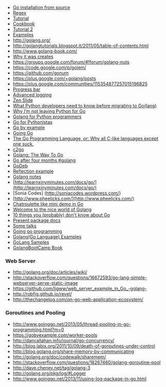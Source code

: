 <!-- 
.. link: 
.. description: 
.. tags: 
.. date: 2013/08/21 11:10:15
.. title: Go(lang) references
.. slug: golang-references
-->

* [Go installation from source](../../posts/go-installation-from-source.html)
* [Regex](http://blog.kamilkisiel.net/blog/2012/07/05/using-the-go-regexp-package/)
* [Tutorial](http://golangtutorials.blogspot.it/2011/05/table-of-contents.html)
* [Cookbook](http://golangcookbook.blogspot.it/)
* [Tutorial 2](https://github.com/StefanSchroeder/Golang-Regex-Tutorial)
* [Examples](https://gobyexample.com/)
* http://golang.org/
* http://golangtutorials.blogspot.it/2011/05/table-of-contents.html
* http://www.golang-book.com/
* [Why it was creates](http://commandcenter.blogspot.it/2012/06/less-is-exponentially-more.html)
* https://groups.google.com/forum/#!forum/golang-nuts 
* https://code.google.com/p/golem/ 
* https://github.com/gonum 
* https://plus.google.com/+golang/posts 
* https://plus.google.com/communities/115354877257015196825 
* [Progress bar](http://www.darkcoding.net/software/pretty-command-line-console-output-on-unix-in-python-and-go-lang/)
* [Advanced logging](https://code.google.com/p/log4go/)
* [Zen Slide](http://talks.golang.org/2012/zen.slide)
* [What Python developers need to know before migrating to Go(lang)](http://blog.repustate.com/migrating-code-from-python-to-golang-what-you-need-to-know/2013/04/23/)
* [Why I’m not leaving Python for Go](http://uberpython.wordpress.com/2012/09/23/why-im-not-leaving-python-for-go/)
* [Golang for Python programmers](http://golang-for-python-programmers.readthedocs.org/en/latest/)
* [Go for Pythonistas](http://s3.amazonaws.com/golangweekly/go_for_pythonistas.pdf)
* [Go by example](https://gobyexample.com/)
* [Going Go](http://www.goinggo.net/)
* [The Go Programming Language, or: Why all C-like languages except one suck.](http://www.syntax-k.de/projekte/go-review)
* [c2go](http://crypto.stanford.edu/~blynn/c2go/index.html)
* [Golang: The Way To Go](http://devcry.heiho.net/2012/04/golang-way-to-go.html?m=1)
* [Go after four months #golang](http://www.darkcoding.net/software/go-lang-after-four-months/)
* [GoDeb](http://blog.labix.org/2013/06/15/in-flight-deb-packages-of-go)
* [Reflection example](http://merbist.com/2011/06/27/golang-reflection-exampl/)
* [Golang notes](http://log.zyxar.com/blog/2012/04/08/go-lang-notes/)
* [http://learnxinyminutes.com/docs/go/](http://learnxinyminutes.com/docs/go/)
* [Sonia Codes] (http://soniacodes.wordpress.com/)
* [http://www.pheelicks.com/](http://www.pheelicks.com/)
* [Chatroulette like mini demo in Go](http://talks.golang.org/2012/chat.slide#1)
* [Welcome to the nice world of Golang](http://blog.menfin.info/Presentations/20120709_Golang_introduction/#slide1)
* [10 things you (probably) don't know about Go](http://nf.wh3rd.net/10things/)
* [Present package docs](http://godoc.org/code.google.com/p/go.tools/present)
* [Some talks](https://github.com/lagomeetup/talks)
* [Going go programming](http://www.goinggo.net/)
* [Golang(Go Language) Examples](http://golang-examples.tumblr.com/)
* [GoLang Samples](https://github.com/golang-samples)
* [GolangBootCamp Book](http://www.golangbootcamp.com/book/frontmatter)

### Web Server

* http://golang.org/doc/articles/wiki/
* http://stackoverflow.com/questions/16672593/go-lang-simple-webserver-serve-static-image
* https://github.com/ljgww/web_server_example_in_Go_-golang-
* http://robfig.github.io/revel/
* http://thechangelog.com/on-go-web-application-ecosystem/


### Goroutines and Pooling

* http://www.goinggo.net/2013/05/thread-pooling-in-go-programming.html?m=0
* https://gobyexample.com/worker-pools
* http://dancallahan.info/journal/go-concurrency/
* http://blog.labix.org/2011/10/09/death-of-goroutines-under-control
* http://blog.golang.org/share-memory-by-communicating
* http://golang.org/doc/codewalk/sharemem/
* http://stackoverflow.com/questions/18267460/golang-goroutine-pool
* http://dave.cheney.net/tag/golang-3
* http://golang.org/pkg/log/#Logger
* http://www.goinggo.net/2013/11/using-log-package-in-go.html



